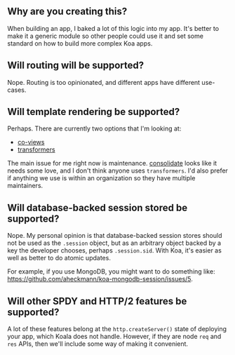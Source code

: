 
## Why are you creating this?

When building an app,
I baked a lot of this logic into my app.
It's better to make it a generic module so other people could use it
and set some standard on how to build more complex Koa apps.

## Will routing will be supported?

Nope. Routing is too opinionated, and different apps have different use-cases.

## Will template rendering be supported?

Perhaps. There are currently two options that I'm looking at:

- [co-views](https://github.com/visionmedia/co-views)
- [transformers](https://github.com/ForbesLindesay/transformers)

The main issue for me right now is maintenance.
[consolidate](https://github.com/visionmedia/consolidate.js) looks like it needs some love,
and I don't think anyone uses `transformers`.
I'd also prefer if anything we use is within an organization so they have multiple maintainers.

## Will database-backed session stored be supported?

Nope.
My personal opinion is that database-backed session stores should not
be used as the `.session` object, but as an arbitrary object backed
by a key the developer chooses, perhaps `.session.sid`.
With Koa, it's easier as well as better to do atomic updates.

For example, if you use MongoDB, you might want to do something like: https://github.com/aheckmann/koa-mongodb-session/issues/5.

## Will other SPDY and HTTP/2 features be supported?

A lot of these features belong at the `http.createServer()` state of
deploying your app, which Koala does not handle.
However, if they are node `req` and `res` APIs,
then we'll include some way of making it convenient.
